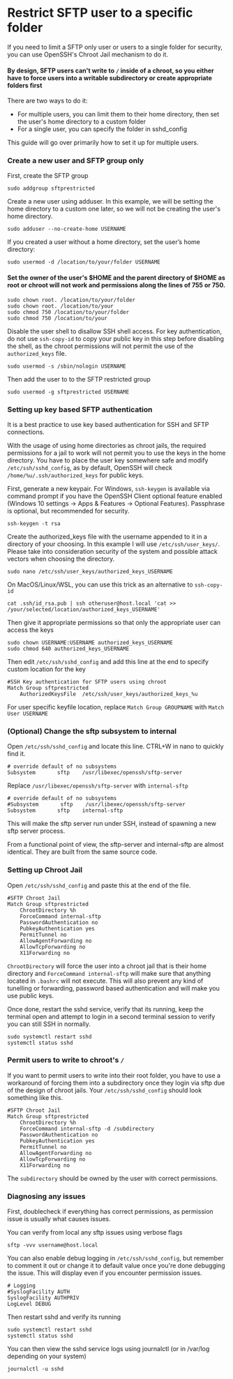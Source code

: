 # Restrict SFTP user to a specific folder

If you need to limit a SFTP only user or users to a single folder for security, you can use OpenSSH's Chroot Jail mechanism to do it.  

#### By design, SFTP users can't write to `/` inside of a chroot, so you either have to force users into a writable subdirectory or create appropriate folders first

There are two ways to do it:  
* For multiple users, you can limit them to their home directory, then set the user's home directory to a custom folder
* For a single user, you can specify the folder in sshd_config

This guide will go over primarily how to set it up for multiple users.

### Create a new user and SFTP group only

First, create the SFTP group

```
sudo addgroup sftprestricted
```

Create a new user using adduser. In this example, we will be setting the home directory to a custom one later, so we will not be creating the user's home directory. 

```
sudo adduser --no-create-home USERNAME
```

If you created a user without a home directory, set the user’s home directory:

```
sudo usermod -d /location/to/your/folder USERNAME
```

#### Set the owner of the user's $HOME and the parent directory of $HOME as root or chroot will not work and permissions along the lines of 755 or 750.

```
sudo chown root. /location/to/your/folder
sudo chown root. /location/to/your
sudo chmod 750 /location/to/your/folder
sudo chmod 750 /location/to/your
```

Disable the user shell to disallow SSH shell access. For key authentication, do not use `ssh-copy-id` to copy your public key in this step before disabling the shell, as the chroot permissions will not permit the use of the `authorized_keys` file.

```
sudo usermod -s /sbin/nologin USERNAME
```

Then add the user to to the SFTP restricted group

```
sudo usermod -g sftprestricted USERNAME
```

### Setting up key based SFTP authentication

It is a best practice to use key based authentication for SSH and SFTP connections. 

With the usage of using home directories as chroot jails, the required permissions for a jail to work will not permit you to use the keys in the home directory. You have to place the user key somewhere safe and modify `/etc/ssh/sshd_config`, as by default, OpenSSH will check `/home/%u/.ssh/authorized_keys` for public keys.  

First, generate a new keypair. For Windows, `ssh-keygen` is available via command prompt if you have the OpenSSH Client optional feature enabled (Windows 10 settings -> Apps & Features -> Optional Features). Passphrase is optional, but recommended for security.

```
ssh-keygen -t rsa
```

Create the authorized_keys file with the username appended to it in a directory of your choosing. In this example I will use `/etc/ssh/user_keys/`. Please take into consideration security of the system and possible attack vectors when choosing the directory.

```
sudo nano /etc/ssh/user_keys/authorized_keys_USERNAME
```
On MacOS/Linux/WSL, you can use this trick as an alternative to `ssh-copy-id`
```
cat .ssh/id_rsa.pub | ssh otheruser@host.local 'cat >> /your/selected/location/authorized_keys_USERNAME'
```

Then give it appropriate permissions so that only the appropriate user can access the keys

```
sudo chown USERNAME:USERNAME authorized_keys_USERNAME
sudo chmod 640 authorized_keys_USERNAME
```

Then edit `/etc/ssh/sshd_config` and add this line at the end to specify custom location for the key

```
#SSH Key authentication for SFTP users using chroot
Match Group sftprestricted
    AuthorizedKeysFile  /etc/ssh/user_keys/authorized_keys_%u
```

For user specific keyfile location, replace `Match Group GROUPNAME` with `Match User USERNAME`

### (Optional) Change the sftp subsystem to internal 

Open `/etc/ssh/sshd_config` and locate this line. CTRL+W in nano to quickly find it.

```
# override default of no subsystems
Subsystem       sftp    /usr/libexec/openssh/sftp-server
```

Replace `/usr/libexec/openssh/sftp-server` with `internal-sftp`

```
# override default of no subsystems
#Subsystem       sftp    /usr/libexec/openssh/sftp-server
Subsystem       sftp    internal-sftp
```

This will make the sftp server run under SSH, instead of spawning a new sftp server process.

From a functional point of view, the sftp-server and internal-sftp are almost identical. They are built from the same source code.

### Setting up Chroot Jail

Open `/etc/ssh/sshd_config` and paste this at the end of the file.

```
#SFTP Chroot Jail
Match Group sftprestricted
    ChrootDirectory %h
    ForceCommand internal-sftp
    PasswordAuthentication no
    PubkeyAuthentication yes
    PermitTunnel no
    AllowAgentForwarding no
    AllowTcpForwarding no
    X11Forwarding no
```

`ChrootDirectory` will force the user into a chroot jail that is their home directory and `ForceCommand internal-sftp` will make sure that anything located in `.bashrc` will not execute. This will also prevent any kind of tunelling or forwarding, password based authentication and will make you use public keys. 

Once done, restart the sshd service, verify that its running, keep the terminal open and attempt to login in a second terminal session to verify you can still SSH in normally.

```
sudo systemctl restart sshd
systemctl status sshd
```

### Permit users to write to chroot's `/`

If you want to permit users to write into their root folder, you have to use a workaround of forcing them into a subdirectory once they login via sftp due of the design of chroot jails. Your `/etc/ssh/sshd_config` should look something like this.

```
#SFTP Chroot Jail
Match Group sftprestricted
    ChrootDirectory %h
    ForceCommand internal-sftp -d /subdirectory
    PasswordAuthentication no
    PubkeyAuthentication yes
    PermitTunnel no
    AllowAgentForwarding no
    AllowTcpForwarding no
    X11Forwarding no
```

The `subdirectory` should be owned by the user with correct permissions.

### Diagnosing any issues

First, doublecheck if everything has correct permissions, as permission issue is usually what causes issues.

You can verify from local any sftp issues using verbose flags
```
sftp -vvv username@host.local
```

You can also enable debug logging in `/etc/ssh/sshd_config`, but remember to comment it out or change it to default value once you're done debugging the issue. This will display even if you encounter permission issues.
```
# Logging
#SyslogFacility AUTH
SyslogFacility AUTHPRIV
LogLevel DEBUG
```

Then restart sshd and verify its running

```
sudo systemctl restart sshd
systemctl status sshd
```

You can then view the sshd service logs using journalctl (or in /var/log depending on your system)

```
journalctl -u sshd
```







